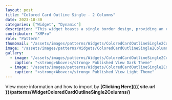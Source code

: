 ```yaml
---
layout: post
title: "Colored Card Outline Single - 2 Columns"
date: 2023-10-30
categories: ["Widget", "Dynamic"]
description: "This widget boasts a single border design, providing an efficient two-column layout for your value-pair content."
contributor: "XMPro"
role: "Pattern"
thumbnail: "/assets/images/patterns/Widgets/ColoredCardOutlineSingle2Columns/DarkTheme/ColoredCardOutlineSingle2ColumnsPublishedMode.png"
image: "/assets/images/patterns/Widgets/ColoredCardOutlineSingle2Columns/DarkTheme/ColoredCardOutlineSingle2ColumnsPublishedMode.png"
gallery:
  - image: "/assets/images/patterns/Widgets/ColoredCardOutlineSingle2Columns/DarkTheme/ColoredCardOutlineSingle2ColumnsPublishedMode.png"
    caption: "<strong>Above:</strong> Published View Dark Theme"
  - image: "/assets/images/patterns/Widgets/ColoredCardOutlineSingle2Columns/LightTheme/ColoredCardOutlineSingle2ColumnsPublishedMode.png"
    caption: "<strong>Above:</strong> Published View Light Theme"
---
```


View more information and how to import by <strong>[Clicking Here]({{ site.url }}/patterns/WidgetColoredCardOutlineSingle2Columns/)</strong>